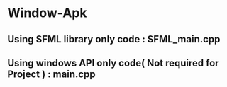 # Window-Apk

## Using SFML library only code  : SFML_main.cpp

## Using windows API only code( Not required for Project ) : main.cpp

